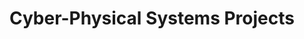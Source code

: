 ---
layout: project_cat
title: Cyber-Physical Systems Projects
nav_order: 2
permalink: /3yp/
has_children: true

code: 3yp
type: GENERAL
parent: Home
has_toc: true
search_exclude: true

readmore: "https://docs.google.com/presentation/d/e/2PACX-1vTCgGcP3Hn3l67akIWo7J-a9VHwGNHNCyFVj6O_tKmKswe5pV4IeF4tN6bn_J2dZw/pub?start=true&loop=true&delayms=3000"

default_thumb_image: /data/categories/3yp/thumbnail.jpg
description: Cyber-Physical Systems designed and implemented by 3rd year Computer Engineering Students as part of coursework. These projects contain modern embedded hardware and software, cloud-deployed web back-end/front-end software and modern networking and communication for integration
---